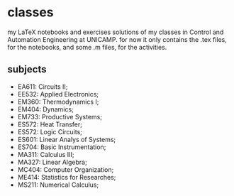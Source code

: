 # classes
my LaTeX notebooks and exercises solutions of my classes in Control and Automation Engineering at UNICAMP. for now it only contains the .tex files, for the notebooks, and some .m files, for the activities.

## subjects

- EA611: Circuits II;
- EE532: Applied Electronics;
- EM360: Thermodynamics I;
- EM404: Dynamics;
- EM733: Productive Systems;
- ES572: Heat Transfer;
- ES572: Logic Circuits;
- ES601: Linear Analys of Systems;
- ES704: Basic Instrumentation;
- MA311: Calculus III;
- MA327: Linear Algebra;
- MC404: Computer Organization;
- ME414: Statistics for Researches;
- MS211: Numerical Calculus;